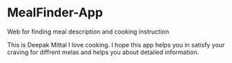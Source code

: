 # MealFinder-App
Web for finding meal description and cooking instruction

This is Deepak Mittal I love cooking.
I hope this app helps you in satisfy your craving for diffrent melas and helps you about detailed information.
